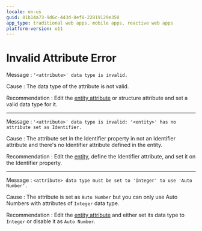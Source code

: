 ```yaml
---
locale: en-us
guid: 81b14a73-9d6c-443d-8ef8-22819129e350
app_type: traditional web apps, mobile apps, reactive web apps
platform-version: o11
---
```


# Invalid Attribute Error

Message
:   `'<attribute>' data type is invalid.`

Cause
:   The data type of the attribute is not valid.

Recommendation
:   Edit the [entity attribute](<../../../extensibility-and-integration/integration-studio/managing-extensions/entity-attribute.md>) or structure attribute and set a valid data type for it.

---

Message
:   `'<attribute>' data type is invalid: '<entity>' has no attribute set as Identifier.`

Cause
:   The attribute set in the Identifier property in not an Identifier attribute and there's no Identifier attribute defined in the entity.

Recommendation
:   Edit the [entity](<../../../extensibility-and-integration/integration-studio/managing-extensions/entity-define.md>), define the Identifier attribute, and set it on the Identifier property.

---

Message
:   `<attribute> data type must be set to 'Integer' to use 'Auto Number'.`

Cause
:   The attribute is set as `Auto Number` but you can only use Auto Numbers with attributes of `Integer` data type.

Recommendation
:   Edit the [entity attribute](<../../../extensibility-and-integration/integration-studio/managing-extensions/entity-attribute.md>) and either set its data type to `Integer` or disable it as `Auto Number`.
